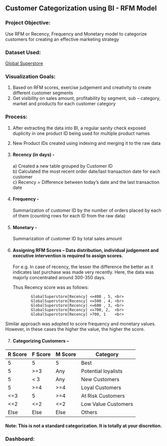 ## Customer Categorization using BI - RFM Model

### Project Objective:
Use RFM or Recency, Frequency and Monetary model to categorize customers for creating an effective marketing strategy

### Dataset Used:
<a href= https://github.com/SurabhiBajaj98/Customer_Categorization_usingBI/blob/main/Global%20Superstore%20Data.xlsx> Global Superstore </a>

### Visualization Goals:
1.	Based on RFM scores, exercise judgement and creativity to create different customer segments
2.	Get visibility on sales amount, profitability by segment, sub – category, market and products for each customer category

### Process:
1.	After extracting the data into BI, a regular sanity check exposed duplicity in one product ID being used for multiple product names
2.	New Product IDs created using indexing and merging it to the raw data
3.	#### Recency (in days) - <br>
    a) Created a new table grouped by Customer ID <br>
  	b) Calculated the most recent order date/last transaction date for each customer <br>
    c) Recency = Difference between today’s date and the last transaction date
5.	#### Frequency - <br>
    Summarization of customer ID by the number of orders placed by each of them (counting rows for each ID from the raw data) 
7.	#### Monetary - <br>
    Summarization of customer ID by total sales amount
9.	#### Assigning RFM Scores – Data distribution, individual judgement and executive intervention is required to assign scores. <br>

    For e.g. In case of recency, the lesser the difference the better as it indicates last purchase was made very recently. Here, the data was majorly concentrated around 300-350 days.
  	
    Thus Recency score was as follows:

                GlobalSuperstore[Recency] <=400 , 5, <br>
                GlobalSuperstore[Recency] <=500 , 4, <br>
                GlobalSuperstore[Recency] <=600 , 3, <br>
                GlobalSuperstore[Recency] <=700, 2,  <br>
                GlobalSuperstore[Recency] >700, 1    <br>
              
   Similar approach was adopted to score frequency and monetary values. However, in these cases the higher the value, the higher the score. <br>
   
7.	#### Categorizing Customers –
   
|R Score|F Score|M Score|Category|
|-------|-------|-------|--------|
|   5	|   5   |	5	| Best   | 
|   5	|  >=3	|  Any	|Potential loyalists |
|   5	|  < 3	|  Any	| New Customers |
|   5	|  >=4	|  >=4	| Loyal Customers |
|  <=3	|   5	|  >=4	| At Risk Customers |
|  <=2	|  <=2	|  <=2	|Low Value Customers |
|  Else |  Else |  Else | Others |

#### Note: This is not a standard categorization. It is totally at your discretion.

### Dashboard:

